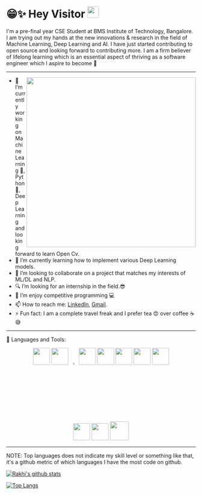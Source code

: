 # 😁✨ Hey Visitor  <img src="https://raw.githubusercontent.com/iampavangandhi/iampavangandhi/master/gifs/Hi.gif" width="30px">
<p align="left"> 


I'm a pre-final year CSE Student at BMS Institute of Technology, Bangalore. I am trying out my hands at the new innovations & research in the field of Machine Learning, Deep Learning and AI. I have just started contributing to open source and looking forward to contributing more. 
I am a firm believer of lifelong learning which is an essential aspect of thriving as a software engineer which I aspire to become :dizzy:

*** 

 <img align = "right"  width = "450"  src="https://miro.medium.com/max/875/0*K2WLMTExLyida7OR.gif" >

- 🔭 I’m currently working on Machine Learning :purple_heart:, Python :snake:, Deep Learning and looking forward to learn Open Cv.
- 🌱 I’m currently learning how to implement various Deep Learning models.
- 👯 I’m looking to collaborate on a project that matches my interests of ML/DL and NLP.
- 🔍 I’m looking for an internship in the field.😎
- 👯 I’m enjoy competitive programming 💻
- 📫 How to reach me: [LinkedIn](https://www.linkedin.com/in/rakhi-purwar-0463a7170/), [Gmail](rakhipurwar20@gmail.com).
- ⚡ Fun fact: I am a complete travel freak and I prefer tea 😍 over coffee ☕😅

---

👸 Languages and Tools:<p align="center"></p>
      <p align="center">
        <code><a href="https://www.python.org/" target="_blank"><img height="45" src="https://www.vectorlogo.zone/logos/python/python-ar21.svg"></a></code> 
         <code><a href="https://git-scm.com/" target="_blank"><img height="45" src="https://seeklogo.com/images/C/c-logo-672525892C-seeklogo.com.png"></a></code>
         <code><img width="4%" src="https://upload.wikimedia.org/wikipedia/commons/1/18/ISO_C%2B%2B_Logo.svg"></code>
         <code><a href="https://www.tensorflow.org/" target="_blank"><img height="45" src="https://www.vectorlogo.zone/logos/tensorflow/tensorflow-ar21.svg"></a></code> 
        <code><a href="https://jupyter.org/" target="_blank"><img height="45" src="https://www.vectorlogo.zone/logos/jupyter/jupyter-ar21.svg"></a></code>
        <code><a href="https://numpy.org/" target="_blank"><img height="45" src="https://www.vectorlogo.zone/logos/numpy/numpy-ar21.svg"></a></code>
        <code><a href="https://pandas.pydata.org/" target="_blank"><img height="45" src="https://upload.wikimedia.org/wikipedia/commons/e/ed/Pandas_logo.svg"></a></code>
        <code><a href="https://matplotlib.org/" target="_blank"><img height="45" src="https://upload.wikimedia.org/wikipedia/commons/8/84/Matplotlib_icon.svg"></a></code>       
        <code><a href="https://docs.github.com/en" target="_blank"><img height="45" src="https://www.vectorlogo.zone/logos/git-scm/git-scm-ar21.svg"></a></code>
        <code><a href="https://docs.github.com/en" target="_blank"><img height="45" src="https://www.vectorlogo.zone/logos/github/github-ar21.svg"></a></code>
        <img src="https://cdn1.vectorstock.com/i/1000x1000/77/30/sql-database-icon-logo-design-ui-or-ux-app-vector-17507730.jpg" width="50"/>        
      </p>
    </p>
    
---

NOTE: Top languages does not indicate my skill level or something like that, it's a github metric of which languages I have the most code on github.

[![Rakhi's github stats](https://github-readme-stats.vercel.app/api?username=rakhiPurwar)](https://github.com/rakhiPurwar/github-readme-stats)  

[![Top Langs](https://github-readme-stats.vercel.app/api/top-langs/?username=rakhiPurwar)](https://github.com/rakhiPurwar/github-readme-stats)  
